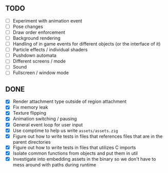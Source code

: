 <!--This is a list of to dos so I don't lose track of what I am doing. 
Some of these are not strictly related to the project (e.g. it could be zig related)-->

## TODO
- [ ] Experiment with animation event
- [ ] Pose changes
- [ ] Draw order enforcement
- [ ] Background rendering
- [ ] Handling of in game events for different objects (or the interface of it)
- [ ] Particle effects / individual shaders
- [ ] Pushdown automata 
- [ ] Different screens / mode
- [ ] Sound
- [ ] Fullscreen / window mode

## DONE
- [x] Render attachment type outside of region attachment 
- [x] Fix memory leak
- [x] Texture flipping
- [x] Animation switching / pausing
- [x] General event loop for user input
- [x] Use comptime to help us write `assets/assets.zig`
- [x] Figure out how to write tests in files that references files that are in the parent directories
- [x] Figure out how to write tests in files that utilizes C imports
- [x] Isolate common functions from objects and put them in util
- [x] Investigate into embedding assets in the binary so we don't have to mess around with paths during runtime
